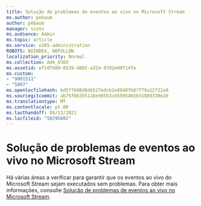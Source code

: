 ```yaml
---
title: Solução de problemas de eventos ao vivo no Microsoft Stream
ms.author: pebaum
author: pebaum
manager: scotv
ms.audience: Admin
ms.topic: article
ms.service: o365-administration
ROBOTS: NOINDEX, NOFOLLOW
localization_priority: Normal
ms.collection: Adm_O365
ms.assetid: ef2df989-8539-48b5-a324-97d2e09f14fe
ms.custom:
- "9001511"
- "5097"
ms.openlocfilehash: bd5ffb00d8db527edcb2e8848fb87f79a12f22a0
ms.sourcegitcommit: ab75f66355116e995b3cb5505465b31989339e28
ms.translationtype: MT
ms.contentlocale: pt-BR
ms.lasthandoff: 08/13/2021
ms.locfileid: "58295602"
---
```

# <a name="troubleshooting-live-events-in-microsoft-stream"></a>Solução de problemas de eventos ao vivo no Microsoft Stream

Há várias áreas a verificar para garantir que os eventos ao vivo do Microsoft Stream sejam executados sem problemas. Para obter mais informações, consulte [Solução de problemas de eventos ao vivo no Microsoft Stream](https://docs.microsoft.com/stream/live-event-troubleshooting).
